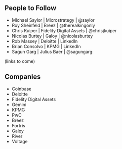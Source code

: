 ## People to Follow 

- Michael Saylor | Microstrategy | @saylor
- Roy Sheinfeld | Breez | @therealkingonly
- Chris Kuiper | Fidelity Digital Assets | @chrisjkuiper
- Nicolas Burtey | Galoy | @nicolasburtey
- Rob Massey | Deloitte | LinkedIn
- Brian Consolvo | KPMG | LinkedIn
- Sagun Garg | Julius Baer | @sagungarg

(links to come)

## Companies 

- Coinbase
- Deloitte
- Fidelity Digital Assets
- Gemini
- KPMG
- PwC
- Breez
- Fortris
- Galoy
- River
- Voltage 
